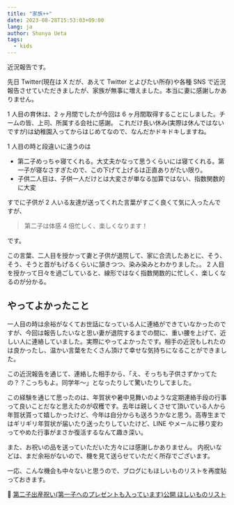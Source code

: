 ```yaml
---
title: "家族++"
date: 2023-08-28T15:53:03+09:00
lang: ja
author: Shunya Ueta
tags:
  - kids
---
```


近況報告です。

先日 Twitter(現在は X だが、あえて Twitter とよびたい所存)や各種 SNS で近況報告させていただきましたが、家族が無事に増えました。本当に妻に感謝しかありません。

1 人目の育休は、2 ヶ月間でしたが今回は 6 ヶ月間取得することにしました。チームの皆、上司、所属する会社に感謝。
これだけ長い休み(実際は休んではないですが)は幼稚園入ってからはじめてなので、なんだかドキドキしますね。

1 人目の時と段違いに違うのは

- 第二子めっちゃ寝てくれる。大丈夫かなって思うくらいには寝てくれる。第一子が寝なさすぎたので、この下げて上げるは正直ありがたい限り。
- 子供二人目は、子供一人だけとは大変さが単なる加算ではない、指数関数的に大変

すでに子供が 2 人いる友達が送ってくれた言葉がすごく良くて気に入ったんですが、

> 第二子は体感 4 倍忙しく、楽しくなります！

です。

この言葉、二人目を授かって妻と子供が退院して、家に合流したあとに、そう、そう、そうと首がもげるくらいに頷きつつ、染み染みとわかりました。。
2 人目を授かって日々を過ごしていると、線形ではなく指数関数的に忙しく、楽しくなるのが分かる。

## やってよかったこと

一人目の時は余裕がなくてお世話になっている人に連絡ができていなかったのですが、今回は報告したいなと思い妻が退院するまでの間に、重い腰を上げて、近しい人に連絡していました。実際にやってよかったです。相手の近況もしれたのは良かったし、温かい言葉をたくさん頂けて幸せな気持ちになることができました。

この近況報告を通じて、連絡した相手から、「え、そっちも子供さずかってたの？？こっちもよ。同学年〜」となったりして驚いたりしてました。

この経験を通じて思ったのは、年賀状や暑中見舞いのような定期連絡手段の行事って良いことだなと思えたのが収穫です。去年は親しくさせて頂いている人から年賀状貰って嬉しかったけど、今年は自分からも送ろうかなと思う。高専生まではギリギリ年賀状が届いたり送ったりしていたけど、LINE やメールに移り変わってやめた行事がまさか復活するなんて趣き深い。

また、お祝いの品を送っていただいた方々には感謝しかありません。
内祝いなどは、まだ余裕がないので、機を見て送らせていただく所存でございます。

一応、こんな機会も中々ないと思うので、ブログにもほしいものリストを再度貼っておきます。

🎁 [第二子出産祝い(第一子へのプレゼントも入っています)公開 ほしいものリスト](https://www.amazon.co.jp/hz/wishlist/ls/1272ARMODSSX6?ref_=list_d_wl_lfu_nav_2)
